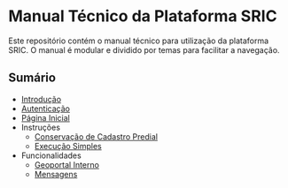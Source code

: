 # Manual Técnico da Plataforma SRIC

Este repositório contém o manual técnico para utilização da plataforma SRIC. O manual é modular e dividido por temas para facilitar a navegação.

## Sumário
- [Introdução](Manual_SRIC/introducao.md)
- [Autenticação](Manual_SRIC/autenticacao.md)
- [Página Inicial](Manual_SRIC/pagina-inicial.md)
- Instruções
  - [Conservação de Cadastro Predial](Manual_SRIC/Instrucoes/conservacao.md)
  - [Execução Simples](Manual_SRIC/Instrucoes/execucao-simples.md)
- Funcionalidades
  - [Geoportal Interno](Manual_SRIC/Funcionalidades/geoportal.md)
  - [Mensagens](Manual_SRIC/Funcionalidades/mensagens.md)
